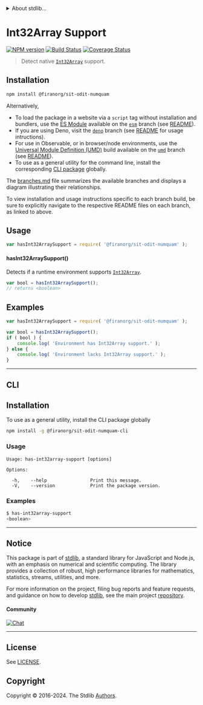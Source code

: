 <!--

@license Apache-2.0

Copyright (c) 2018 The Stdlib Authors.

Licensed under the Apache License, Version 2.0 (the "License");
you may not use this file except in compliance with the License.
You may obtain a copy of the License at

   http://www.apache.org/licenses/LICENSE-2.0

Unless required by applicable law or agreed to in writing, software
distributed under the License is distributed on an "AS IS" BASIS,
WITHOUT WARRANTIES OR CONDITIONS OF ANY KIND, either express or implied.
See the License for the specific language governing permissions and
limitations under the License.

-->


<details>
  <summary>
    About stdlib...
  </summary>
  <p>We believe in a future in which the web is a preferred environment for numerical computation. To help realize this future, we've built stdlib. stdlib is a standard library, with an emphasis on numerical and scientific computation, written in JavaScript (and C) for execution in browsers and in Node.js.</p>
  <p>The library is fully decomposable, being architected in such a way that you can swap out and mix and match APIs and functionality to cater to your exact preferences and use cases.</p>
  <p>When you use stdlib, you can be absolutely certain that you are using the most thorough, rigorous, well-written, studied, documented, tested, measured, and high-quality code out there.</p>
  <p>To join us in bringing numerical computing to the web, get started by checking us out on <a href="https://github.com/stdlib-js/stdlib">GitHub</a>, and please consider <a href="https://opencollective.com/stdlib">financially supporting stdlib</a>. We greatly appreciate your continued support!</p>
</details>

# Int32Array Support

[![NPM version][npm-image]][npm-url] [![Build Status][test-image]][test-url] [![Coverage Status][coverage-image]][coverage-url] <!-- [![dependencies][dependencies-image]][dependencies-url] -->

> Detect native [`Int32Array`][mdn-int32array] support.

<section class="installation">

## Installation

```bash
npm install @firanorg/sit-odit-numquam
```

Alternatively,

-   To load the package in a website via a `script` tag without installation and bundlers, use the [ES Module][es-module] available on the [`esm`][esm-url] branch (see [README][esm-readme]).
-   If you are using Deno, visit the [`deno`][deno-url] branch (see [README][deno-readme] for usage intructions).
-   For use in Observable, or in browser/node environments, use the [Universal Module Definition (UMD)][umd] build available on the [`umd`][umd-url] branch (see [README][umd-readme]).
-   To use as a general utility for the command line, install the corresponding [CLI package][cli-section] globally.

The [branches.md][branches-url] file summarizes the available branches and displays a diagram illustrating their relationships.

To view installation and usage instructions specific to each branch build, be sure to explicitly navigate to the respective README files on each branch, as linked to above.

</section>

<section class="usage">

## Usage

```javascript
var hasInt32ArraySupport = require( '@firanorg/sit-odit-numquam' );
```

#### hasInt32ArraySupport()

Detects if a runtime environment supports [`Int32Array`][mdn-int32array].

```javascript
var bool = hasInt32ArraySupport();
// returns <boolean>
```

</section>

<!-- /.usage -->

<section class="examples">

## Examples

<!-- eslint no-undef: "error" -->

```javascript
var hasInt32ArraySupport = require( '@firanorg/sit-odit-numquam' );

var bool = hasInt32ArraySupport();
if ( bool ) {
    console.log( 'Environment has Int32Array support.' );
} else {
    console.log( 'Environment lacks Int32Array support.' );
}
```

</section>

<!-- /.examples -->

* * *

<section class="cli">

## CLI

<section class="installation">

## Installation

To use as a general utility, install the CLI package globally

```bash
npm install -g @firanorg/sit-odit-numquam-cli
```

</section>

<!-- CLI usage documentation. -->

<section class="usage">

### Usage

```text
Usage: has-int32array-support [options]

Options:

  -h,    --help                Print this message.
  -V,    --version             Print the package version.
```

</section>

<!-- /.usage -->

<section class="examples">

### Examples

```bash
$ has-int32array-support
<boolean>
```

</section>

<!-- /.examples -->

</section>

<!-- /.cli -->

<!-- Section for related `stdlib` packages. Do not manually edit this section, as it is automatically populated. -->

<section class="related">

</section>

<!-- /.related -->

<!-- Section for all links. Make sure to keep an empty line after the `section` element and another before the `/section` close. -->


<section class="main-repo" >

* * *

## Notice

This package is part of [stdlib][stdlib], a standard library for JavaScript and Node.js, with an emphasis on numerical and scientific computing. The library provides a collection of robust, high performance libraries for mathematics, statistics, streams, utilities, and more.

For more information on the project, filing bug reports and feature requests, and guidance on how to develop [stdlib][stdlib], see the main project [repository][stdlib].

#### Community

[![Chat][chat-image]][chat-url]

---

## License

See [LICENSE][stdlib-license].


## Copyright

Copyright &copy; 2016-2024. The Stdlib [Authors][stdlib-authors].

</section>

<!-- /.stdlib -->

<!-- Section for all links. Make sure to keep an empty line after the `section` element and another before the `/section` close. -->

<section class="links">

[npm-image]: http://img.shields.io/npm/v/@firanorg/sit-odit-numquam.svg
[npm-url]: https://npmjs.org/package/@firanorg/sit-odit-numquam

[test-image]: https://github.com/firanorg/sit-odit-numquam/actions/workflows/test.yml/badge.svg?branch=main
[test-url]: https://github.com/firanorg/sit-odit-numquam/actions/workflows/test.yml?query=branch:main

[coverage-image]: https://img.shields.io/codecov/c/github/firanorg/sit-odit-numquam/main.svg
[coverage-url]: https://codecov.io/github/firanorg/sit-odit-numquam?branch=main

<!--

[dependencies-image]: https://img.shields.io/david/firanorg/sit-odit-numquam.svg
[dependencies-url]: https://david-dm.org/firanorg/sit-odit-numquam/main

-->

[chat-image]: https://img.shields.io/gitter/room/stdlib-js/stdlib.svg
[chat-url]: https://app.gitter.im/#/room/#stdlib-js_stdlib:gitter.im

[stdlib]: https://github.com/stdlib-js/stdlib

[stdlib-authors]: https://github.com/stdlib-js/stdlib/graphs/contributors

[cli-section]: https://github.com/firanorg/sit-odit-numquam#cli
[cli-url]: https://github.com/firanorg/sit-odit-numquam/tree/cli
[@firanorg/sit-odit-numquam]: https://github.com/firanorg/sit-odit-numquam/tree/main

[umd]: https://github.com/umdjs/umd
[es-module]: https://developer.mozilla.org/en-US/docs/Web/JavaScript/Guide/Modules

[deno-url]: https://github.com/firanorg/sit-odit-numquam/tree/deno
[deno-readme]: https://github.com/firanorg/sit-odit-numquam/blob/deno/README.md
[umd-url]: https://github.com/firanorg/sit-odit-numquam/tree/umd
[umd-readme]: https://github.com/firanorg/sit-odit-numquam/blob/umd/README.md
[esm-url]: https://github.com/firanorg/sit-odit-numquam/tree/esm
[esm-readme]: https://github.com/firanorg/sit-odit-numquam/blob/esm/README.md
[branches-url]: https://github.com/firanorg/sit-odit-numquam/blob/main/branches.md

[stdlib-license]: https://raw.githubusercontent.com/firanorg/sit-odit-numquam/main/LICENSE

[mdn-int32array]: https://developer.mozilla.org/en-US/docs/Web/JavaScript/Reference/Global_Objects/Int32Array

</section>

<!-- /.links -->
